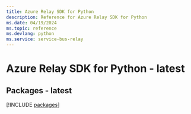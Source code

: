 ```yaml
---
title: Azure Relay SDK for Python
description: Reference for Azure Relay SDK for Python
ms.date: 04/19/2024
ms.topic: reference
ms.devlang: python
ms.service: service-bus-relay
---
```

# Azure Relay SDK for Python - latest
## Packages - latest
[!INCLUDE [packages](relay-index.md)]